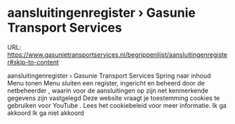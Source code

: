 # aansluitingenregister › Gasunie Transport Services

URL: https://www.gasunietransportservices.nl/begrippenlijst/aansluitingenregister#skip-to-content

aansluitingenregister › Gasunie Transport Services
Spring naar inhoud
Menu tonen
Menu sluiten
een register, ingericht en beheerd door de
netbeheerder
, waarin voor de aansluitingen op zijn net kenmerkende gegevens zijn vastgelegd
Deze website vraagt je toestemming cookies te gebruiken voor
YouTube
. Lees het
cookiebeleid
voor meer informatie.
Ik ga akkoord
Ik ga niet akkoord